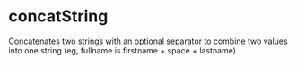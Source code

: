 # concatString

Concatenates two strings with an optional separator to combine two values into one string (eg, fullname is firstname + space + lastname)
